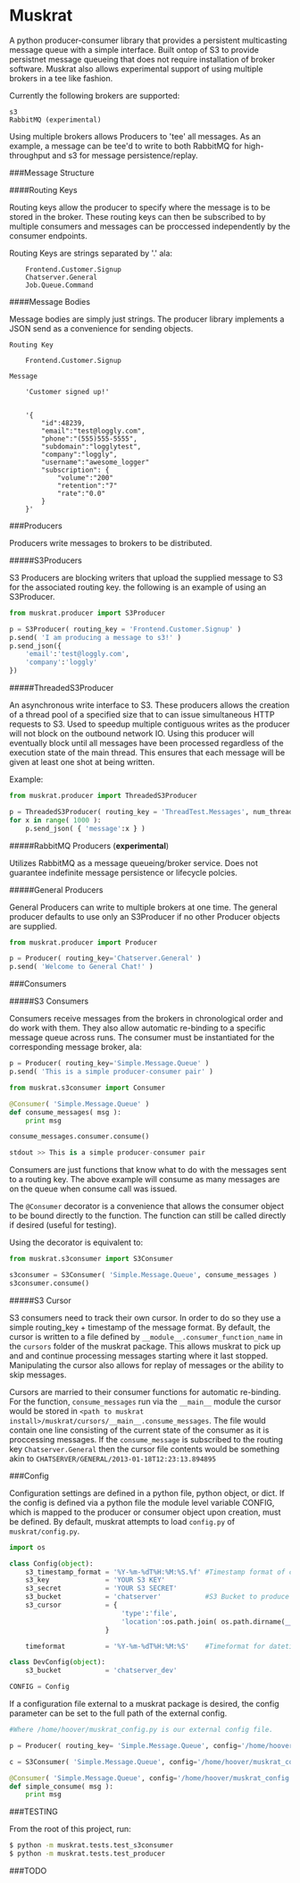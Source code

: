 Muskrat
======

A python producer-consumer library that provides a persistent multicasting message queue with a simple interface. Built ontop of S3 to provide persistnet message queueing that does not require installation of broker software.  Muskrat also allows experimental support of using multiple brokers in a tee like fashion.

Currently the following brokers are supported:

    s3
    RabbitMQ (experimental)

Using multiple brokers allows Producers to 'tee' all messages.  As an example, a message can be tee'd to write to both RabbitMQ for high-throughput and s3 for message persistence/replay.

###Message Structure

####Routing Keys

Routing keys allow the producer to specify where the message is to be stored in the broker.  These routing keys can then be subscribed to by multiple consumers and messages can be proccessed independently by the consumer endpoints.

Routing Keys are strings separated by '.' ala:

        Frontend.Customer.Signup 
        Chatserver.General
        Job.Queue.Command
    

####Message Bodies

Message bodies are simply just strings.  The producer library implements a JSON send as a convenience for sending objects.

    Routing Key 

        Frontend.Customer.Signup

    Message
        
        'Customer signed up!'


        '{
            "id":48239,
            "email":"test@loggly.com",
            "phone":"(555)555-5555",
            "subdomain":"logglytest",
            "company":"loggly",
            "username":"awesome_logger"
            "subscription": {
                "volume":"200"
                "retention":"7"
                "rate":"0.0"
            }
        }'
        

###Producers

Producers write messages to brokers to be distributed.

#####S3Producers

S3 Producers are blocking writers that upload the supplied message to S3 for the associated routing key.  the following is an example of using an S3Producer.

```python
from muskrat.producer import S3Producer

p = S3Producer( routing_key = 'Frontend.Customer.Signup' )
p.send( 'I am producing a message to s3!' )
p.send_json({
    'email':'test@loggly.com',
    'company':'loggly' 
})
```

#####ThreadedS3Producer

An asynchronous write interface to S3.  These producers allows the creation of a thread pool of a specified size that to can issue simultaneous HTTP requests to S3.  Used to speedup multiple contiguous writes as the producer will not block on the outbound network IO. Using this producer will eventually block until all messages have been processed regardless of the execution state of the main thread. This ensures that each message will be given at least one shot at being written.

Example:

```python
from muskrat.producer import ThreadedS3Producer

p = ThreadedS3Producer( routing_key = 'ThreadTest.Messages', num_threads=100  )
for x in range( 1000 ):
    p.send_json( { 'message':x } )
```


#####RabbitMQ Producers (__experimental__)

Utilizes RabbitMQ as a message queueing/broker service.  Does not guarantee indefinite message persistence or lifecycle polcies.

#####General Producers

General Producers can write to multiple brokers at one time.  The general producer defaults to use only an S3Producer if no other Producer objects are supplied.

```python
from muskrat.producer import Producer

p = Producer( routing_key='Chatserver.General' )
p.send( 'Welcome to General Chat!' )
```


###Consumers

#####S3 Consumers

Consumers receive messages from the brokers in chronological order and do work with them.  They also allow automatic re-binding to a specific message queue across runs. The consumer must be instantiated for the corresponding message broker, ala:

```python
p = Producer( routing_key='Simple.Message.Queue' )
p.send( 'This is a simple producer-consumer pair' )
```

```python
from muskrat.s3consumer import Consumer

@Consumer( 'Simple.Message.Queue' )
def consume_messages( msg ):
    print msg

consume_messages.consumer.consume()

stdout >> This is a simple producer-consumer pair
```

Consumers are just functions that know what to do with the messages sent to a routing key.  The above example will consume as many messages are on the queue when consume call was issued.

The ```@Consumer``` decorator is a convenience that allows the consumer object to be bound directly to the function. The function can still be called directly if desired (useful for testing).  

Using the decorator is equivalent to: 

```python
from muskrat.s3consumer import S3Consumer

s3consumer = S3Consumer( 'Simple.Message.Queue', consume_messages )
s3consumer.consume()
```

#####S3 Cursor

S3 consumers need to track their own cursor.  In order to do so they use a simple routing_key + timestamp of the message format.  By default, the cursor is written to a file defined by ```__module__.consumer_function_name``` in the ```cursors``` folder of the muskrat package.  This allows muskrat to pick up and and continue processing messages starting where it last stopped.  Manipulating the cursor also allows for replay of messages or the ability to skip messages.

Cursors are married to their consumer functions for automatic re-binding.  For the function, ```consume_messages``` run via the ```__main__``` module the cursor would be stored in ```<path to muskrat install>/muskrat/cursors/__main__.consume_messages```.  The file would contain one line consisting of the current state of the consumer as it is proccessing messages.  If the ```consume_message``` is subscribed to the routing key ```Chatserver.General``` then the cursor file contents would be something akin to ```CHATSERVER/GENERAL/2013-01-18T12:23:13.894895```

###Config

Configuration settings are defined in a python file, python object, or dict.  If the config is defined via a python file the module level variable CONFIG, which is mapped to the producer or consumer object upon creation, must be defined. By default, muskrat attempts to load ```config.py``` of ```muskrat/config.py```.

```python
import os

class Config(object):
    s3_timestamp_format = '%Y-%m-%dT%H:%M:%S.%f' #Timestamp format of cursor terminal file name.  See datetime.strftime for details.
    s3_key              = 'YOUR S3 KEY'
    s3_secret           = 'YOUR S3 SECRET'
    s3_bucket           = 'chatserver'           #S3 Bucket to produce messages to
    s3_cursor           = {
                            'type':'file',
                            'location':os.path.join( os.path.dirname(__file__), 'cursors' ) #Directory to store cursor files under
                        } 

    timeformat          = '%Y-%m-%dT%H:%M:%S'    #Timeformat for datetime objects in JSON messages

class DevConfig(object):
    s3_bucket           = 'chatserver_dev'

CONFIG = Config
```

If a configuration file external to a muskrat package is desired, the config parameter can be set to the full path of the external config.

```python
#Where /home/hoover/muskrat_config.py is our external config file.

p = Producer( routing_key= 'Simple.Message.Queue', config='/home/hoover/muskrat_config.py' )

c = S3Consumer( 'Simple.Message.Queue', config='/home/hoover/muskrat_config.py' )

@Consumer( 'Simple.Message.Queue', config='/home/hoover/muskrat_config.py' )
def simple_consume( msg ):
    print msg
```

###TESTING

From the root of this project, run:

```bash
$ python -m muskrat.tests.test_s3consumer
$ python -m muskrat.tests.test_producer
```

###TODO
